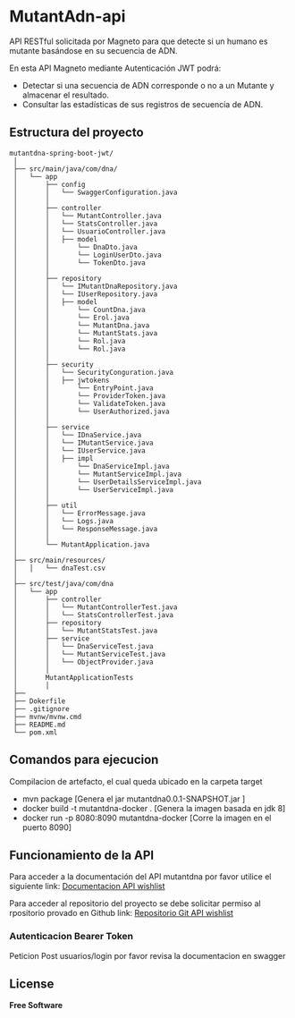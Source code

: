 # MutantAdn-api
API RESTful solicitada por Magneto para que detecte si un humano es mutante basándose en su secuencia de ADN.

En esta API Magneto mediante Autenticación JWT podrá:
- Detectar si una secuencia de ADN corresponde o no a un Mutante y almacenar el resultado.
- Consultar las estadísticas de sus registros de secuencia de ADN.

## Estructura del proyecto
```
mutantdna-spring-boot-jwt/
 │
 ├── src/main/java/com/dna/
 │   └── app
 │       ├── config
 │       │   └── SwaggerConfiguration.java
 │       │
 │       ├── controller
 │       │   └── MutantController.java
 │       │   └── StatsController.java
 │       │   └── UsuarioController.java
 │       │   ├── model
 │       │       └── DnaDto.java
 │       │       └── LoginUserDto.java
 │       │       └── TokenDto.java
 │       │
 │       ├── repository
 │       │   └── IMutantDnaRepository.java
 │       │   └── IUserRepository.java
 │       │   ├── model
 │       │       └── CountDna.java
 │       │       └── Erol.java
 │       │       └── MutantDna.java
 │       │       └── MutantStats.java
 │       │       └── Rol.java
 │       │       └── Rol.java
 │       │
 │       ├── security
 │       │   └── SecurityConguration.java
 │       │   ├── jwtokens
 │       │       └── EntryPoint.java
 │       │       └── ProviderToken.java
 │       │       └── ValidateToken.java
 │       │       └── UserAuthorized.java 
 │       │
 │       ├── service
 │       │   └── IDnaService.java
 │       │   └── IMutantService.java
 │       │   └── IUserService.java
 │       │   ├── impl
 │       │       └── DnaServiceImpl.java
 │       │       └── MutantServiceImpl.java
 │       │       └── UserDetailsServiceImpl.java
 │       │       └── UserServiceImpl.java
 │       │
 │       ├── util
 │       │   └── ErrorMessage.java
 │       │   └── Logs.java
 │       │   └── ResponseMessage.java 
 │       │
 │       └── MutantApplication.java
 │
 ├── src/main/resources/
 │   │   └── dnaTest.csv
 │
 ├── src/test/java/com/dna
 │   └── app
 │       ├── controller
 │       │   └── MutantControllerTest.java 
 │       │   └── StatsControllerTest.java 
 │       ├── repository
 │       │   └── MutantStatsTest.java
 │       ├── service 
 │       │   └── DnaServiceTest.java
 │       │   └── MutantServiceTest.java
 │       │   └── ObjectProvider.java 
 │       │   
 │       MutantApplicationTests
 │       │    
 ├──
 ├── Dokerfile
 ├── .gitignore
 ├── mvnw/mvnw.cmd
 ├── README.md
 └── pom.xml
```

## Comandos para ejecucion
Compilacion de artefacto, el cual queda ubicado en la carpeta target
- mvn package     [Genera el jar mutantdna0.0.1-SNAPSHOT.jar ]
- docker build -t mutantdna-docker .  [Genera la imagen basada en jdk 8]
- docker run -p 8080:8090 mutantdna-docker [Corre la imagen en el puerto 8090]

## Funcionamiento de la API
Para acceder a la documentación del API mutantdna por favor utilice el siguiente link: 
<a href="https://mutantjota.herokuapp.com/swagger-ui.html">Documentacion API wishlist</a>

Para acceder al repositorio del proyecto se debe solicitar permiso al rpositorio provado en Github link: 
<a href="https://github.com/jotaqqta/mutant">Repositorio Git API wishlist</a>

### Autenticacion Bearer Token
Peticion Post usuarios/login por favor revisa la documentacion en swagger 

## License

**Free Software**
